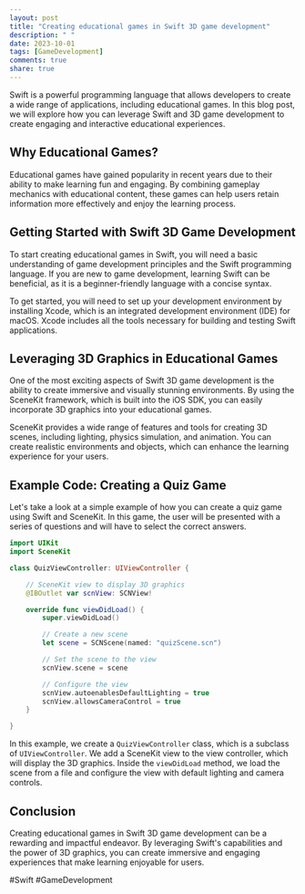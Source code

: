 ```yaml
---
layout: post
title: "Creating educational games in Swift 3D game development"
description: " "
date: 2023-10-01
tags: [GameDevelopment]
comments: true
share: true
---
```


Swift is a powerful programming language that allows developers to create a wide range of applications, including educational games. In this blog post, we will explore how you can leverage Swift and 3D game development to create engaging and interactive educational experiences.

## Why Educational Games?

Educational games have gained popularity in recent years due to their ability to make learning fun and engaging. By combining gameplay mechanics with educational content, these games can help users retain information more effectively and enjoy the learning process.

## Getting Started with Swift 3D Game Development

To start creating educational games in Swift, you will need a basic understanding of game development principles and the Swift programming language. If you are new to game development, learning Swift can be beneficial, as it is a beginner-friendly language with a concise syntax.

To get started, you will need to set up your development environment by installing Xcode, which is an integrated development environment (IDE) for macOS. Xcode includes all the tools necessary for building and testing Swift applications.

## Leveraging 3D Graphics in Educational Games

One of the most exciting aspects of Swift 3D game development is the ability to create immersive and visually stunning environments. By using the SceneKit framework, which is built into the iOS SDK, you can easily incorporate 3D graphics into your educational games.

SceneKit provides a wide range of features and tools for creating 3D scenes, including lighting, physics simulation, and animation. You can create realistic environments and objects, which can enhance the learning experience for your users.

## Example Code: Creating a Quiz Game

Let's take a look at a simple example of how you can create a quiz game using Swift and SceneKit. In this game, the user will be presented with a series of questions and will have to select the correct answers.

```swift
import UIKit
import SceneKit

class QuizViewController: UIViewController {

    // SceneKit view to display 3D graphics
    @IBOutlet var scnView: SCNView!

    override func viewDidLoad() {
        super.viewDidLoad()

        // Create a new scene
        let scene = SCNScene(named: "quizScene.scn")

        // Set the scene to the view
        scnView.scene = scene

        // Configure the view
        scnView.autoenablesDefaultLighting = true
        scnView.allowsCameraControl = true
    }

}
```

In this example, we create a `QuizViewController` class, which is a subclass of `UIViewController`. We add a SceneKit view to the view controller, which will display the 3D graphics. Inside the `viewDidLoad` method, we load the scene from a file and configure the view with default lighting and camera controls.

## Conclusion

Creating educational games in Swift 3D game development can be a rewarding and impactful endeavor. By leveraging Swift's capabilities and the power of 3D graphics, you can create immersive and engaging experiences that make learning enjoyable for users.

#Swift #GameDevelopment